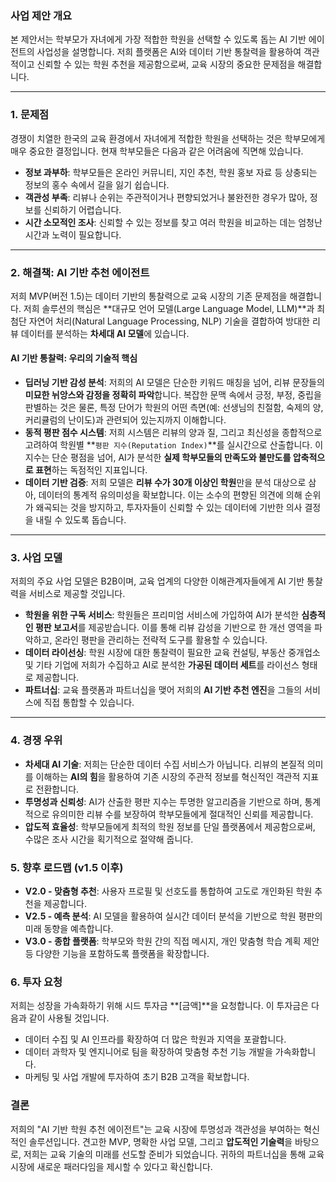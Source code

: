 
### **사업 제안 개요**

본 제안서는 학부모가 자녀에게 가장 적합한 학원을 선택할 수 있도록 돕는 AI 기반 에이전트의 사업성을 설명합니다. 저희 플랫폼은 AI와 데이터 기반 통찰력을 활용하여 객관적이고 신뢰할 수 있는 학원 추천을 제공함으로써, 교육 시장의 중요한 문제점을 해결합니다.

---

### **1. 문제점**

경쟁이 치열한 한국의 교육 환경에서 자녀에게 적합한 학원을 선택하는 것은 학부모에게 매우 중요한 결정입니다. 현재 학부모들은 다음과 같은 어려움에 직면해 있습니다.

* **정보 과부하**: 학부모들은 온라인 커뮤니티, 지인 추천, 학원 홍보 자료 등 상충되는 정보의 홍수 속에서 길을 잃기 쉽습니다.
* **객관성 부족**: 리뷰나 순위는 주관적이거나 편향되었거나 불완전한 경우가 많아, 정보를 신뢰하기 어렵습니다.
* **시간 소모적인 조사**: 신뢰할 수 있는 정보를 찾고 여러 학원을 비교하는 데는 엄청난 시간과 노력이 필요합니다.

---

### **2. 해결책: AI 기반 추천 에이전트**

저희 MVP(버전 1.5)는 데이터 기반의 통찰력으로 교육 시장의 기존 문제점을 해결합니다. 저희 솔루션의 핵심은 **대규모 언어 모델(Large Language Model, LLM)**과 최첨단 자연어 처리(Natural Language Processing, NLP) 기술을 결합하여 방대한 리뷰 데이터를 분석하는 **차세대 AI 모델**에 있습니다.

#### **AI 기반 통찰력: 우리의 기술적 핵심**

* **딥러닝 기반 감성 분석**: 저희의 AI 모델은 단순한 키워드 매칭을 넘어, 리뷰 문장들의 **미묘한 뉘앙스와 감정을 정확히 파악**합니다. 복잡한 문맥 속에서 긍정, 부정, 중립을 판별하는 것은 물론, 특정 단어가 학원의 어떤 측면(예: 선생님의 친절함, 숙제의 양, 커리큘럼의 난이도)과 관련되어 있는지까지 이해합니다.
* **동적 평판 점수 시스템**: 저희 시스템은 리뷰의 양과 질, 그리고 최신성을 종합적으로 고려하여 학원별 **`평판 지수(Reputation Index)`**를 실시간으로 산출합니다. 이 지수는 단순 평점을 넘어, AI가 분석한 **실제 학부모들의 만족도와 불만도를 압축적으로 표현**하는 독점적인 지표입니다.
* **데이터 기반 검증**: 저희 모델은 **리뷰 수가 30개 이상인 학원**만을 분석 대상으로 삼아, 데이터의 통계적 유의미성을 확보합니다. 이는 소수의 편향된 의견에 의해 순위가 왜곡되는 것을 방지하고, 투자자들이 신뢰할 수 있는 데이터에 기반한 의사 결정을 내릴 수 있도록 돕습니다.

---

### **3. 사업 모델**

저희의 주요 사업 모델은 B2B이며, 교육 업계의 다양한 이해관계자들에게 AI 기반 통찰력을 서비스로 제공할 것입니다.

* **학원을 위한 구독 서비스**: 학원들은 프리미엄 서비스에 가입하여 AI가 분석한 **심층적인 평판 보고서**를 제공받습니다. 이를 통해 리뷰 감성을 기반으로 한 개선 영역을 파악하고, 온라인 평판을 관리하는 전략적 도구를 활용할 수 있습니다.
* **데이터 라이선싱**: 학원 시장에 대한 통찰력이 필요한 교육 컨설팅, 부동산 중개업소 및 기타 기업에 저희가 수집하고 AI로 분석한 **가공된 데이터 세트**를 라이선스 형태로 제공합니다.
* **파트너십**: 교육 플랫폼과 파트너십을 맺어 저희의 **AI 기반 추천 엔진**을 그들의 서비스에 직접 통합할 수 있습니다.

---

### **4. 경쟁 우위**

* **차세대 AI 기술**: 저희는 단순한 데이터 수집 서비스가 아닙니다. 리뷰의 본질적 의미를 이해하는 **AI의 힘**을 활용하여 기존 시장의 주관적 정보를 혁신적인 객관적 지표로 전환합니다.
* **투명성과 신뢰성**: AI가 산출한 평판 지수는 투명한 알고리즘을 기반으로 하며, 통계적으로 유의미한 리뷰 수를 보장하여 학부모들에게 절대적인 신뢰를 제공합니다.
* **압도적 효율성**: 학부모들에게 최적의 학원 정보를 단일 플랫폼에서 제공함으로써, 수많은 조사 시간을 획기적으로 절약해 줍니다.


### **5. 향후 로드맵 (v1.5 이후)**

* **V2.0 - 맞춤형 추천**: 사용자 프로필 및 선호도를 통합하여 고도로 개인화된 학원 추천을 제공합니다.
* **V2.5 - 예측 분석**: AI 모델을 활용하여 실시간 데이터 분석을 기반으로 학원 평판의 미래 동향을 예측합니다.
* **V3.0 - 종합 플랫폼**: 학부모와 학원 간의 직접 메시지, 개인 맞춤형 학습 계획 제안 등 다양한 기능을 포함하도록 플랫폼을 확장합니다.

### **6. 투자 요청**

저희는 성장을 가속화하기 위해 시드 투자금 **[금액]**을 요청합니다. 이 투자금은 다음과 같이 사용될 것입니다.

* 데이터 수집 및 AI 인프라를 확장하여 더 많은 학원과 지역을 포괄합니다.
* 데이터 과학자 및 엔지니어로 팀을 확장하여 맞춤형 추천 기능 개발을 가속화합니다.
* 마케팅 및 사업 개발에 투자하여 초기 B2B 고객을 확보합니다.


### **결론**

저희의 "AI 기반 학원 추천 에이전트"는 교육 시장에 투명성과 객관성을 부여하는 혁신적인 솔루션입니다. 견고한 MVP, 명확한 사업 모델, 그리고 **압도적인 기술력**을 바탕으로, 저희는 교육 기술의 미래를 선도할 준비가 되었습니다. 귀하의 파트너십을 통해 교육 시장에 새로운 패러다임을 제시할 수 있다고 확신합니다.


